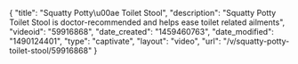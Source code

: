 {
    "title": "Squatty Potty\u00ae Toilet Stool",
    "description": "Squatty Potty Toilet Stool is doctor-recommended and helps ease toilet related ailments",
    "videoid": "59916868",
    "date_created": "1459460763",
    "date_modified": "1490124401",
    "type": "captivate",
    "layout": "video",
    "url": "\/v\/squatty-potty-toilet-stool\/59916868"
}
